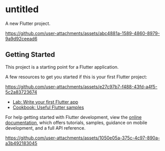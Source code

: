 # untitled

A new Flutter project.


https://github.com/user-attachments/assets/abc4881a-1589-4860-8979-9a9d92ceead6


## Getting Started

This project is a starting point for a Flutter application.

A few resources to get you started if this is your first Flutter project:


https://github.com/user-attachments/assets/e27c97b7-f488-43fd-a4f5-5c2a83723674


- [Lab: Write your first Flutter app](https://docs.flutter.dev/get-started/codelab)
- [Cookbook: Useful Flutter samples](https://docs.flutter.dev/cookbook)

For help getting started with Flutter development, view the
[online documentation](https://docs.flutter.dev/), which offers tutorials,
samples, guidance on mobile development, and a full API reference.


https://github.com/user-attachments/assets/1050e05a-375c-4c97-890a-a3b492183045

